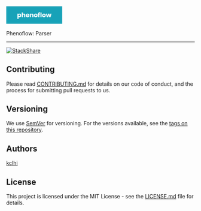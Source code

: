 <img src="logo.png" alt="phenoflow" width="150">

Phenoflow: Parser

___

[![StackShare](http://img.shields.io/badge/tech-stack-0690fa.svg?style=flat)](https://stackshare.io/martinchapman/phenoflow)

## Contributing

Please read [CONTRIBUTING.md](CONTRIBUTING.md) for details on our code of conduct, and the process for submitting pull requests to us.

## Versioning

We use [SemVer](http://semver.org/) for versioning. For the versions available, see the [tags on this repository](https://github.com/martinchapman/nokia-health/tags).

## Authors

[kclhi](https://kclhi.org)

## License

This project is licensed under the MIT License - see the [LICENSE.md](LICENSE.md) file for details.
